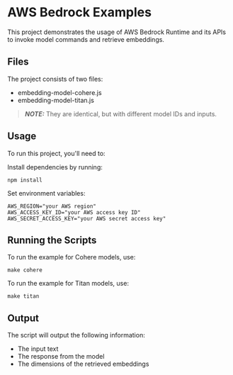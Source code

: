 # AWS Bedrock Examples

This project demonstrates the usage of AWS Bedrock Runtime and its APIs to invoke model commands and retrieve embeddings.

## Files

The project consists of two files:
- embedding-model-cohere.js  
- embedding-model-titan.js 

> **_NOTE:_**  They are identical, but with different model IDs and inputs.

## Usage

To run this project, you'll need to:

Install dependencies by running:
```
npm install
```

Set environment variables:
```
AWS_REGION="your AWS region"
AWS_ACCESS_KEY_ID="your AWS access key ID"
AWS_SECRET_ACCESS_KEY="your AWS secret access key"
```

## Running the Scripts

To run the example for Cohere models, use:
````
make cohere
````

To run the example for Titan models, use:
```
make titan
```

## Output
The script will output the following information:
- The input text
- The response from the model
- The dimensions of the retrieved embeddings